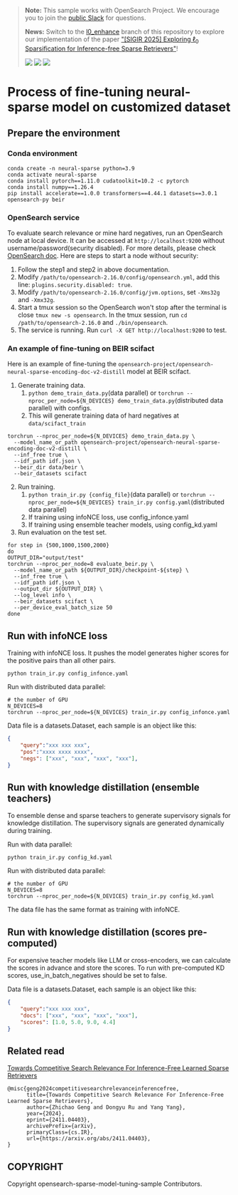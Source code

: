 > **Note:** This sample works with OpenSearch Project. We encourage you to join the [public Slack](https://opensearch.org/slack.html) for questions.
> 
> **News:** Switch to the [l0_enhance](https://github.com/zhichao-aws/opensearch-sparse-model-tuning-sample/tree/l0_enhance) branch of this repository to explore our implementation of the paper ["[SIGIR 2025] Exploring $\ell_0$ Sparsification for Inference-free Sparse Retrievers"](https://arxiv.org/abs/2504.14839)!<div>
    <p>
        <a href='https://arxiv.org/abs/2504.14839'><img src='https://img.shields.io/badge/arXiv-2504.14839-b31b1b'></a>
        <a href='https://opensearch.org/slack.html'><img src='https://img.shields.io/badge/Slack-Join-green'></a>
        <a href='https://huggingface.co/opensearch-project/opensearch-neural-sparse-encoding-doc-v3-distill'><img src='https://img.shields.io/badge/Hugging%20Face-Model%20Weights-blue'></a>
    </p>
</div>

# Process of fine-tuning neural-sparse model on customized dataset

## Prepare the environment

### Conda environment
```
conda create -n neural-sparse python=3.9
conda activate neural-sparse
conda install pytorch==1.11.0 cudatoolkit=10.2 -c pytorch
conda install numpy==1.26.4
pip install accelerate==1.0.0 transformers==4.44.1 datasets==3.0.1 opensearch-py beir
```

### OpenSearch service
To evaluate search relevance or mine hard negatives, run an OpenSearch node at local device. It can be accessed at `http://localhost:9200` without username/password(security disabled). For more details, please check [OpenSearch doc](https://opensearch.org/docs/latest/install-and-configure/install-opensearch/tar/). Here are steps to start a node without security:
1. Follow the step1 and step2 in above documentation.
2. Modify `/path/to/opensearch-2.16.0/config/opensearch.yml`, add this line: `plugins.security.disabled: true`.
3. Modify `/path/to/opensearch-2.16.0/config/jvm.options`, set `-Xms32g` and `-Xmx32g`.
4. Start a tmux session so the OpenSearch won't stop after the terminal is close `tmux new -s opensearch`. In the tmux session, run `cd /path/to/opensearch-2.16.0` and `./bin/opensearch`.
5. The service is running. Run `curl -X GET http://localhost:9200` to test.

### An example of fine-tuning on BEIR scifact
Here is an example of fine-tuning the `opensearch-project/opensearch-neural-sparse-encoding-doc-v2-distill` model at BEIR scifact.

1. Generate training data.
   1. `python demo_train_data.py`(data parallel) or `torchrun --nproc_per_node=${N_DEVICES} demo_train_data.py`(distributed data parallel) with configs.
   2. This will generate training data of hard negatives at `data/scifact_train`
```
torchrun --nproc_per_node=${N_DEVICES} demo_train_data.py \
  --model_name_or_path opensearch-project/opensearch-neural-sparse-encoding-doc-v2-distill \
  --inf_free true \
  --idf_path idf.json \
  --beir_dir data/beir \
  --beir_datasets scifact
```
2. Run training.
   1. `python train_ir.py {config_file}`(data parallel) or `torchrun --nproc_per_node=${N_DEVICES} train_ir.py config.yaml`(distributed data parallel)
   2. If training using infoNCE loss, use config_infonce.yaml
   3. If training using ensemble teacher models, using config_kd.yaml
3. Run evaluation on the test set.
```
for step in {500,1000,1500,2000}
do
OUTPUT_DIR="output/test"
torchrun --nproc_per_node=8 evaluate_beir.py \
  --model_name_or_path ${OUTPUT_DIR}/checkpoint-${step} \
  --inf_free true \
  --idf_path idf.json \
  --output_dir ${OUTPUT_DIR} \
  --log_level info \
  --beir_datasets scifact \
  --per_device_eval_batch_size 50
done
```

## Run with infoNCE loss
Training with infoNCE loss. It pushes the model generates higher scores for the positive pairs than all other pairs.

```
python train_ir.py config_infonce.yaml
```
Run with distributed data parallel:
```
# the number of GPU
N_DEVICES=8
torchrun --nproc_per_node=${N_DEVICES} train_ir.py config_infonce.yaml
```

Data file is a datasets.Dataset, each sample is an object like this:
```json
{
    "query":"xxx xxx xxx",
    "pos":"xxxx xxxx xxxx",
    "negs": ["xxx", "xxx", "xxx", "xxx"],
}
```

## Run with knowledge distillation (ensemble teachers)
To ensemble dense and sparse teachers to generate supervisory signals for knowledge distillation. The supervisory signals are generated dynamically during training.

Run with data parallel:
```
python train_ir.py config_kd.yaml
```
Run with distributed data parallel:
```
# the number of GPU
N_DEVICES=8
torchrun --nproc_per_node=${N_DEVICES} train_ir.py config_kd.yaml
```

The data file has the same format as training with infoNCE.

## Run with knowledge distillation (scores pre-computed)
For expensive teacher models like LLM or cross-encoders, we can calculate the scores in advance and store the scores. To run with pre-computed KD scores, use_in_batch_negatives should be set to false.

Data file is a datasets.Dataset, each sample is an object like this:
```json
{
    "query":"xxx xxx xxx",
    "docs": ["xxx", "xxx", "xxx", "xxx"],
    "scores": [1.0, 5.0, 9.0, 4.4]
}
```

## Related read
[Towards Competitive Search Relevance For Inference-Free Learned Sparse Retrievers](https://arxiv.org/abs/2411.04403)
```
@misc{geng2024competitivesearchrelevanceinferencefree,
      title={Towards Competitive Search Relevance For Inference-Free Learned Sparse Retrievers}, 
      author={Zhichao Geng and Dongyu Ru and Yang Yang},
      year={2024},
      eprint={2411.04403},
      archivePrefix={arXiv},
      primaryClass={cs.IR},
      url={https://arxiv.org/abs/2411.04403}, 
}
```

## COPYRIGHT
Copyright opensearch-sparse-model-tuning-sample Contributors.
